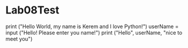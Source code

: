 # Lab08Test
print ("Hello World, my name is Kerem and I love Python!")
userName = input ("Hello! Please enter you name!")
print ("Hello", userName, "nice to meet you")
